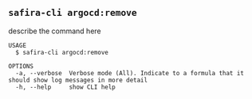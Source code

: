 <!-- order:5 -->
<!-- PLEASE! Don't edit this file, auto generated! -->

## `safira-cli argocd:remove`

describe the command here

```
USAGE
  $ safira-cli argocd:remove

OPTIONS
  -a, --verbose  Verbose mode (All). Indicate to a formula that it should show log messages in more detail
  -h, --help     show CLI help
```
